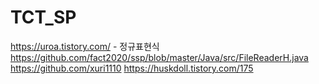# TCT_SP
https://uroa.tistory.com/ - 정규표현식
https://github.com/fact2020/ssp/blob/master/Java/src/FileReaderH.java
https://github.com/xuri1110
https://huskdoll.tistory.com/175
